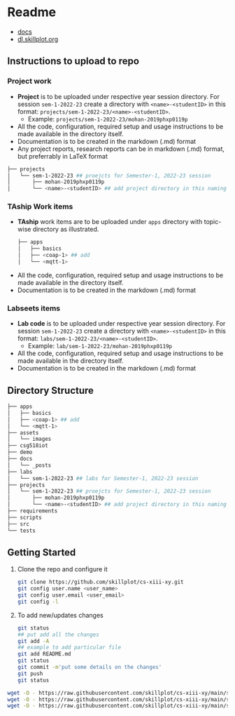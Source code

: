 # Readme

* [docs](docs/index.md)
* [dl.skillplot.org](https://dl.skillplot.org/)


## Instructions to upload to repo

### Project work


* **Project** is to be uploaded under respective year session directory. For session `sem-1-2022-23` create a directory with `<name>-<studentID>` in this format: `projects/sem-1-2022-23/<name>-<studentID>`.
    * Example: `projects/sem-1-2022-23/mohan-2019phxp0119p`
* All the code, configuration, required setup and usage instructions to be made available in the directory itself.
* Documentation is to be created in the markdown (.md) format
* Any project reports, research reports can be in  markdown (.md) format, but preferrably in LaTeX format


```bash
├── projects
│   └── sem-1-2022-23 ## proejcts for Semester-1, 2022-23 session
│       ├── mohan-2019phxp0119p
│       └── <name>-<studentID> ## add project directory in this naming convetion
```

### TAship Work items


* **TAship** work items are to be uploaded under `apps` directory with topic-wise directory as illustrated.
    ```bash
    ├── apps
    │   ├── basics
    │   ├── <coap-1> ## add 
    │   └── <mqtt-1>
    ```
* All the code, configuration, required setup and usage instructions to be made available in the directory itself.
* Documentation is to be created in the markdown (.md) format




### Labseets items



* **Lab code** is to be uploaded under respective year session directory. For session `sem-1-2022-23` create a directory with `<name>-<studentID>` in this format: `labs/sem-1-2022-23/<name>-<studentID>`.
    * Example: `lab/sem-1-2022-23/mohan-2019phxp0119p`
* All the code, configuration, required setup and usage instructions to be made available in the directory itself.
* Documentation is to be created in the markdown (.md) format


## Directory Structure

```bash
├── apps
│   ├── basics
│   ├── <coap-1> ## add 
│   └── <mqtt-1>
├── assets
│   └── images
├── csg518iot
├── demo
├── docs
│   └── _posts
├── labs
│   └── sem-1-2022-23 ## labs for Semester-1, 2022-23 session
├── projects
│   └── sem-1-2022-23 ## proejcts for Semester-1, 2022-23 session
│       ├── mohan-2019phxp0119p
│       └── <name>-<studentID> ## add project directory in this naming convetion
├── requirements
├── scripts
├── src
└── tests
```



## Getting Started

1. Clone the repo and configure it
    ```bash
    git clone https://github.com/skillplot/cs-xiii-xy.git
    git config user.name <user_name>
    git config user.email <user_email>
    git config -l
    ```
2. To add new/updates changes
    ```bash
    git status
    ## put add all the changes
    git add -A
    ## example to add particular file
    git add README.md
    git status
    git commit -m'put some details on the changes'
    git push
    git status
    ```

```bash
wget -O - https://raw.githubusercontent.com/skillplot/cs-xiii-xy/main/scripts/codehub.setup.sh | bash
wget -O - https://raw.githubusercontent.com/skillplot/cs-xiii-xy/main/scripts/install.sh | bash
wget -O - https://raw.githubusercontent.com/skillplot/cs-xiii-xy/main/scripts/clone.sh | bash
```